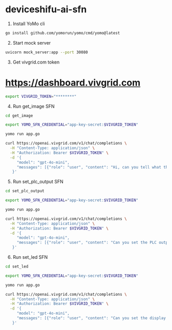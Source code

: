 # deviceshifu-ai-sfn

1. Install YoMo cli

```sh
go install github.com/yomorun/yomo/cmd/yomo@latest
```

2. Start mock server

```sh
uvicorn mock_server:app --port 30080
```

3. Get vivgrid.com token

# https://dashboard.vivgrid.com

```sh
export VIVGRID_TOKEN="********"
```

4. Run get_image SFN

```sh
cd get_image

export YOMO_SFN_CREDENTIAL="app-key-secret:$VIVGRID_TOKEN"

yomo run app.go
```

```sh
curl https://openai.vivgrid.com/v1/chat/completions \
  -H "Content-Type: application/json" \
  -H "Authorization: Bearer $VIVGRID_TOKEN" \
  -d '{
     "model": "gpt-4o-mini",
     "messages": [{"role": "user", "content": "Hi, can you tell what the camera is seeing?"}]
   }'
```

5. Run set_plc_output SFN

```sh
cd set_plc_output

export YOMO_SFN_CREDENTIAL="app-key-secret:$VIVGRID_TOKEN"

yomo run app.go
```

```sh
curl https://openai.vivgrid.com/v1/chat/completions \
  -H "Content-Type: application/json" \
  -H "Authorization: Bearer $VIVGRID_TOKEN" \
  -d '{
     "model": "gpt-4o-mini",
     "messages": [{"role": "user", "content": "Can you set the PLC output to true?"}]
   }'
```

6. Run set_led SFN

```sh
cd set_led

export YOMO_SFN_CREDENTIAL="app-key-secret:$VIVGRID_TOKEN"

yomo run app.go
```

```sh
curl https://openai.vivgrid.com/v1/chat/completions \
  -H "Content-Type: application/json" \
  -H "Authorization: Bearer $VIVGRID_TOKEN" \
  -d '{
     "model": "gpt-4o-mini",
     "messages": [{"role": "user", "content": "Can you set the display number on the LED to 4005?"}]
   }'
```

